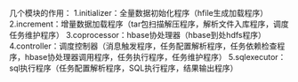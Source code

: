 几个模块的作用：
1.initializer：全量数据初始化程序（hfile生成加载程序）
2.increment：增量数据加载程序（tar包扫描解压程序，解析文件入库程序，调度任务维护程序）
3.coprocessor：hbase协处理器（hbase到处hdfs程序）
4.controller：调度控制器（消息触发程序，任务配置解析程序，任务依赖检查程序，hbase协处理器调用程序，任务执行程序，任务维护程序）
5.sqlexecutor：sql执行程序（任务配置解析程序，SQL执行程序，结果输出程序）